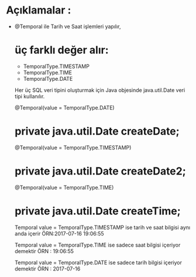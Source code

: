 # Açıklamalar : #

* @Temporal ile  Tarih ve Saat işlemleri yapılır,

    # üç farklı değer alır: # 
    * TemporalType.TIMESTAMP 
    * TemporalType.TIME 
    * TemporalType.DATE 
    
    Her üç SQL veri tipini oluşturmak için Java objesinde  java.util.Date veri tipi kullanılır.

   @Temporal(value = TemporalType.DATE) <br>
   # private java.util.Date createDate; #

   @Temporal(value = TemporalType.TIMESTAMP) <br>
   # private java.util.Date createDate2; #


   @Temporal(value = TemporalType.TIME) <br>
   # private java.util.Date createTime; #
    
    
   Temporal value   =  TemporalType.TIMESTAMP ise tarih ve saat bilgisi aynı anda içerir
    ÖRN:2017-07-16 19:06:55 
    
   Temporal value   =  TemporalType.TIME ise sadece saat bilgisi içeriyor demektir
    ÖRN : 19:06:55
    
   Temporal value   =  TemporalType.DATE ise sadece tarih bilgisi  içeriyor demektir
    ÖRN : 2017-07-16      

